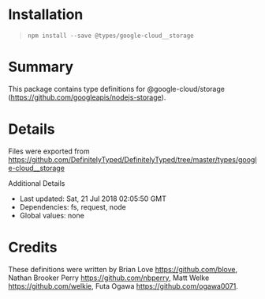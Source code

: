 # Installation
> `npm install --save @types/google-cloud__storage`

# Summary
This package contains type definitions for @google-cloud/storage (https://github.com/googleapis/nodejs-storage).

# Details
Files were exported from https://github.com/DefinitelyTyped/DefinitelyTyped/tree/master/types/google-cloud__storage

Additional Details
 * Last updated: Sat, 21 Jul 2018 02:05:50 GMT
 * Dependencies: fs, request, node
 * Global values: none

# Credits
These definitions were written by Brian Love <https://github.com/blove>, Nathan Brooker Perry <https://github.com/nbperry>, Matt Welke <https://github.com/welkie>, Futa Ogawa <https://github.com/ogawa0071>.
